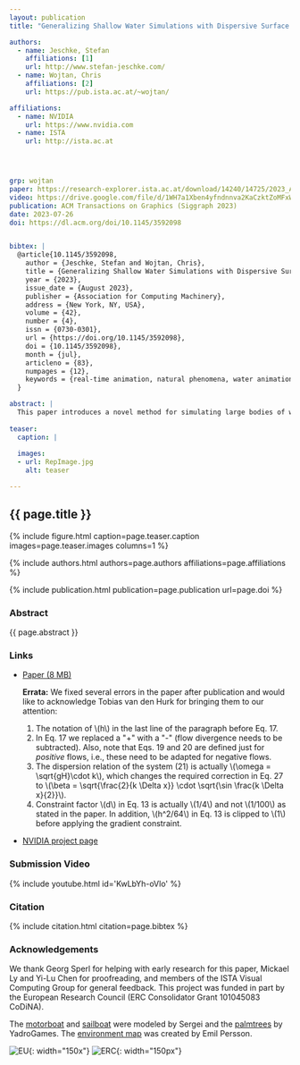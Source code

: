 ```yaml
---
layout: publication
title: "Generalizing Shallow Water Simulations with Dispersive Surface Waves"

authors:
  - name: Jeschke, Stefan
    affiliations: [1]
    url: http://www.stefan-jeschke.com/
  - name: Wojtan, Chris
    affiliations: [2]
    url: https://pub.ista.ac.at/~wojtan/

affiliations:
  - name: NVIDIA	
    url: https://www.nvidia.com
  - name: ISTA
    url: http://ista.ac.at




grp: wojtan
paper: https://research-explorer.ista.ac.at/download/14240/14725/2023_ACMToG_Jeschke.pdf
video: https://drive.google.com/file/d/1WH7a1Xben4yfndnnva2KaCzktZoMFxWT/view
publication: ACM Transactions on Graphics (Siggraph 2023)
date: 2023-07-26
doi: https://dl.acm.org/doi/10.1145/3592098


bibtex: |
  @article{10.1145/3592098,
    author = {Jeschke, Stefan and Wojtan, Chris},
    title = {Generalizing Shallow Water Simulations with Dispersive Surface Waves},
    year = {2023},
    issue_date = {August 2023},
    publisher = {Association for Computing Machinery},
    address = {New York, NY, USA},
    volume = {42},
    number = {4},
    issn = {0730-0301},
    url = {https://doi.org/10.1145/3592098},
    doi = {10.1145/3592098},
    month = {jul},
    articleno = {83},
    numpages = {12},
    keywords = {real-time animation, natural phenomena, water animation}
  }

abstract: |
  This paper introduces a novel method for simulating large bodies of water as a height field. At the start of each time step, we partition the waves into a <i>bulk flow</i> (which approximately satisfies the assumptions of the shallow water equations) and <i>surface waves</i> (which approximately satisfy the assumptions of Airy wave theory). We then solve the two wave regimes separately using appropriate state-of-the-art techniques, and re-combine the resulting wave velocities at the end of each step. This strategy leads to the first heightfield wave model capable of simulating complex interactions between both deep and shallow water effects, like the waves from a boat wake sloshing up onto a beach, or a dam break producing wave interference patterns and eddies. We also analyze the numerical dispersion created by our method and derive an <i>exact</i> correction factor for waves at a constant water depth, giving us a numerically perfect re-creation of theoretical water wave dispersion patterns.
  
teaser:
  caption: |
    
  images:
  - url: RepImage.jpg
    alt: teaser

---
```


## {{ page.title }}

{% include figure.html caption=page.teaser.caption images=page.teaser.images columns=1 %}

{% include authors.html authors=page.authors affiliations=page.affiliations %}

{% include publication.html publication=page.publication url=page.doi %}


### Abstract

{{ page.abstract }}


### Links

* [Paper (8 MB)](https://research-explorer.ista.ac.at/download/14240/14725/2023_ACMToG_Jeschke.pdf)

  **Errata:** We fixed several errors in the paper after publication and would like to acknowledge Tobias van den Hurk for bringing them to our attention:
  <ol>
  <li>The notation of \(h\) in the last line of the paragraph before Eq. 17.</li>
  <li>In Eq. 17 we replaced a "+" with a "-" (flow divergence needs to be subtracted).  Also, note that Eqs. 19 and 20 are defined just for <em>positive</em> flows, i.e., these need to be adapted for negative flows.</li>
  <li>The dispersion relation of the system (21) is actually \(\omega = \sqrt{gH}\cdot k\), which changes the required correction in Eq. 27 to \(\beta = \sqrt{\frac{2}{k \Delta x}} \cdot \sqrt{\sin \frac{k \Delta x}{2}}\).</li>
  <li>Constraint factor \(d\) in Eq. 13 is actually \(1/4\) and not \(1/100\) as stated in the paper.  In addition, \(h^2/64\) in Eq. 13 is clipped to \(1\) before applying the gradient constraint.</li>
  </ol>
* [NVIDIA project page](https://research.nvidia.com/labs/prl/shallow-water-simulation/)

### Submission Video

{% include youtube.html id='KwLbYh-oVlo' %}

### Citation

{% include citation.html citation=page.bibtex %}

### Acknowledgements

We thank Georg Sperl for helping with early research for this paper, Mickael Ly and Yi-Lu Chen for proofreading, and members of the ISTA Visual Computing Group for general feedback. This project was funded in part by the European Research Council (ERC Consolidator Grant 101045083 CoDiNA).

The <a href="https://sketchfab.com/3d-models/yacht-0dd451f295d049cea20c17d3ffa87ee3">motorboat</a> and <a href="https://sketchfab.com/3d-models/sailboat-76d0b1e24be14d2f9a524bfce3001aeb">sailboat</a> were modeled by Sergei and the <a href="https://sketchfab.com/3d-models/palm-trees-55690379305145488e20afb05fc687e6">palmtrees</a> by YadroGames. The <a href="https://www.humus.name/index.php?page=Textures&ID=100">environment map</a> was created by Emil Persson.

![EU](flag_yellow_low.jpg){: width="150x"}
![ERC](LOGO-ERC.jpg){: width="150px"}